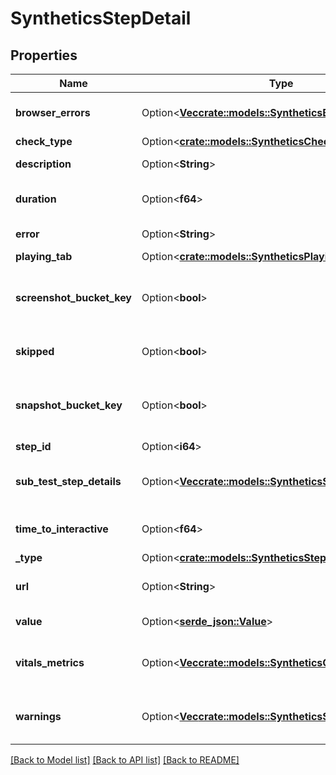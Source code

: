 # SyntheticsStepDetail

## Properties

Name | Type | Description | Notes
------------ | ------------- | ------------- | -------------
**browser_errors** | Option<[**Vec<crate::models::SyntheticsBrowserError>**](SyntheticsBrowserError.md)> | Array of errors collected for a browser test. | [optional]
**check_type** | Option<[**crate::models::SyntheticsCheckType**](SyntheticsCheckType.md)> |  | [optional]
**description** | Option<**String**> | Description of the test. | [optional]
**duration** | Option<**f64**> | Total duration in millisecond of the test. | [optional]
**error** | Option<**String**> | Error returned by the test. | [optional]
**playing_tab** | Option<[**crate::models::SyntheticsPlayingTab**](SyntheticsPlayingTab.md)> |  | [optional]
**screenshot_bucket_key** | Option<**bool**> | Whether or not screenshots where collected by the test. | [optional]
**skipped** | Option<**bool**> | Whether or not to skip this step. | [optional]
**snapshot_bucket_key** | Option<**bool**> | Whether or not snapshots where collected by the test. | [optional]
**step_id** | Option<**i64**> | The step ID. | [optional]
**sub_test_step_details** | Option<[**Vec<crate::models::SyntheticsStepDetail>**](SyntheticsStepDetail.md)> | If this steps include a sub-test. [Subtests documentation](https://docs.datadoghq.com/synthetics/browser_tests/advanced_options/#subtests). | [optional]
**time_to_interactive** | Option<**f64**> | Time before starting the step. | [optional]
**_type** | Option<[**crate::models::SyntheticsStepType**](SyntheticsStepType.md)> |  | [optional]
**url** | Option<**String**> | URL to perform the step against. | [optional]
**value** | Option<[**serde_json::Value**](.md)> | Value for the step. | [optional]
**vitals_metrics** | Option<[**Vec<crate::models::SyntheticsCoreWebVitals>**](SyntheticsCoreWebVitals.md)> | Array of Core Web Vitals metrics for the step. | [optional]
**warnings** | Option<[**Vec<crate::models::SyntheticsStepDetailWarning>**](SyntheticsStepDetailWarning.md)> | Warning collected that didn't failed the step. | [optional]

[[Back to Model list]](../README.md#documentation-for-models) [[Back to API list]](../README.md#documentation-for-api-endpoints) [[Back to README]](../README.md)


